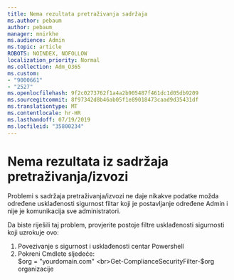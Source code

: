 ```yaml
---
title: Nema rezultata pretraživanja sadržaja
ms.author: pebaum
author: pebaum
manager: mnirkhe
ms.audience: Admin
ms.topic: article
ROBOTS: NOINDEX, NOFOLLOW
localization_priority: Normal
ms.collection: Adm_O365
ms.custom:
- "9000661"
- "2527"
ms.openlocfilehash: 9f2c0273762f1a4a2b905487f461dc1d05db9209
ms.sourcegitcommit: 8f97342d8b46ab05f1e89018473caad9d35431df
ms.translationtype: MT
ms.contentlocale: hr-HR
ms.lasthandoff: 07/19/2019
ms.locfileid: "35800234"
---
```

# <a name="no-results-from-content-searchexports"></a>Nema rezultata iz sadržaja pretraživanja/izvozi

Problemi s sadržaja pretraživanja/izvozi ne daje nikakve podatke možda određene usklađenosti sigurnost filtar koji je postavljanje određene Admin i nije je komunikacija sve administratori.

Da biste riješili taj problem, provjerite postoje filtre usklađenosti sigurnosti koji uzrokuje ovo:
1. Povezivanje s sigurnost i usklađenosti centar Powershell
2. Pokreni Cmdlete sljedeće:
<br>$org = "yourdomain.com"
<br>Get-ComplianceSecurityFilter-$org organizacije